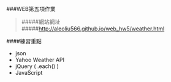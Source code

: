 ###WEB第五項作業

> #####網站網址
> #####http://aleoliu566.github.io/web_hw5/weather.html

####練習重點

- json
- Yahoo Weather API
- jQuery ( .each() )
- JavaScript 